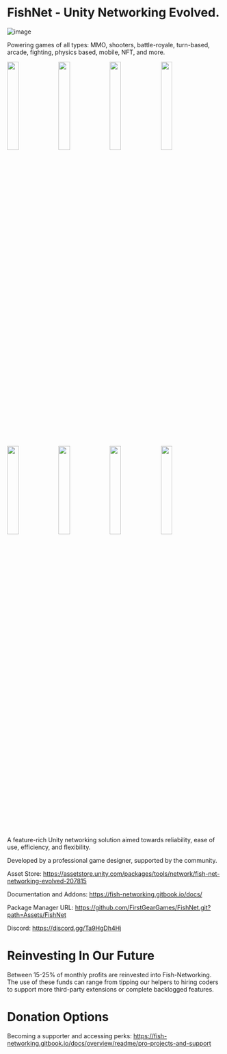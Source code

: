 # FishNet - Unity Networking Evolved.

![image](https://github.com/FirstGearGames/FishNet/assets/27169134/f7c31779-aa49-4efc-9ad0-589458e8d167)


Powering games of all types: MMO, shooters, battle-royale, turn-based, arcade, fighting, physics based, mobile, NFT, and more.

<img src="https://github.com/FirstGearGames/FishNet/assets/27169134/1a7ad16d-d16a-4842-8456-1271d9192872" target="imgPreview" width="23%" height="23%">
<img src="https://github.com/FirstGearGames/FishNet/assets/27169134/a6d58341-db56-4976-936e-670bb5e192c3" target="imgPreview" width="23%" height="23%">
<img src="https://github.com/FirstGearGames/FishNet/assets/27169134/e45fb1db-5a51-45c4-9ea7-ab21a2708ee0" target="imgPreview" width="23%" height="23%">
<img src="https://github.com/FirstGearGames/FishNet/assets/27169134/0c3e178d-4607-4a03-8cd2-93353ae019b7" target="imgPreview" width="23%" height="23%">
<img src="https://github.com/FirstGearGames/FishNet/assets/27169134/de12414e-d0e9-464d-aaf3-68cfea072125" target="imgPreview" width="23%" height="23%">
<img src="https://github.com/FirstGearGames/FishNet/assets/27169134/464c3af8-c9e0-4943-8dd4-b1976567a928" target="imgPreview" width="23%" height="23%">
<img src="https://github.com/FirstGearGames/FishNet/assets/27169134/b010a77d-a1e9-4382-87ad-bba4a8408eaf" target="imgPreview" width="23%" height="23%">
<img src="https://github.com/FirstGearGames/FishNet/assets/27169134/8310fde5-3506-4b4f-abfe-8d8a63e831ec" target="imgPreview" width="23%" height="23%">

A feature-rich Unity networking solution aimed towards reliability, ease of use, efficiency, and flexibility.

Developed by a professional game designer, supported by the community.

Asset Store: https://assetstore.unity.com/packages/tools/network/fish-net-networking-evolved-207815

Documentation and Addons: https://fish-networking.gitbook.io/docs/

Package Manager URL: https://github.com/FirstGearGames/FishNet.git?path=Assets/FishNet

Discord: https://discord.gg/Ta9HgDh4Hj

# Reinvesting In Our Future
  Between 15-25% of monthly profits are reinvested into Fish-Networking. The use of these funds can range from tipping our helpers to hiring coders to support more third-party extensions or complete backlogged features.

# Donation Options
  Becoming a supporter and accessing perks: https://fish-networking.gitbook.io/docs/overview/readme/pro-projects-and-support

